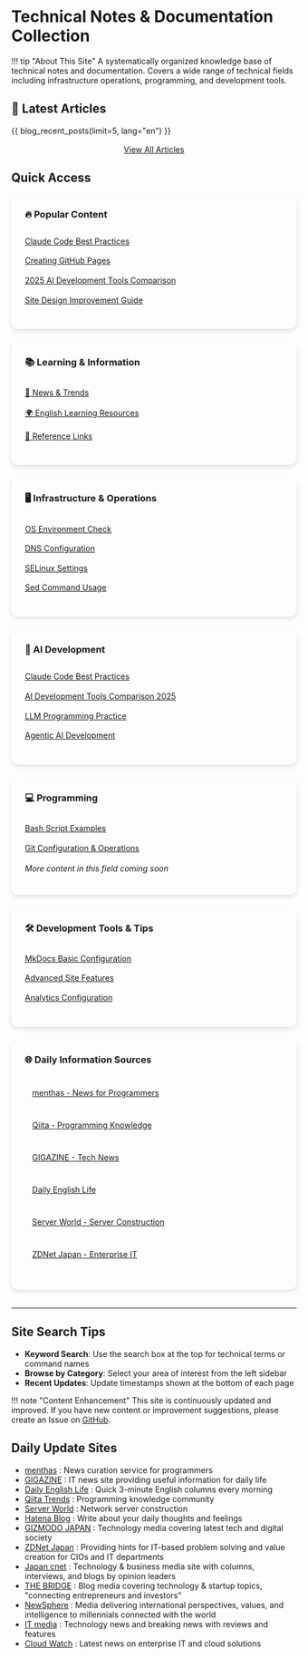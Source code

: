 # Technical Notes & Documentation Collection

<style>
/* 全体のレイアウト */
.homepage-grid {
  display: grid !important;
  grid-template-columns: repeat(auto-fit, minmax(300px, 1fr)) !important;
  gap: 1.5rem !important;
  margin-bottom: 2rem !important;
}

/* カードスタイル */
.homepage-card {
  background: var(--md-default-bg-color) !important;
  border: 1px solid var(--md-default-fg-color--light) !important;
  border-radius: 12px !important;
  padding: 1.5rem !important;
  box-shadow: 0 4px 8px rgba(0,0,0,0.1) !important;
  transition: transform 0.2s ease, box-shadow 0.2s ease !important;
}

.homepage-card:hover {
  transform: translateY(-2px) !important;
  box-shadow: 0 8px 16px rgba(0,0,0,0.15) !important;
}

.homepage-card h3 {
  margin-top: 0 !important;
  color: var(--md-primary-fg-color) !important;
  border-bottom: 2px solid var(--md-primary-fg-color) !important;
  padding-bottom: 0.5rem !important;
}

/* リストスタイルをリセット */
.homepage-card ul {
  list-style: none !important;
  padding: 0 !important;
  display: block !important;
}

.homepage-card li {
  margin: 0.5rem 0 !important;
  padding: 0.3rem 0 !important;
  border-bottom: 1px solid var(--md-default-fg-color--lightest) !important;
}

.homepage-card li:last-child {
  border-bottom: none !important;
}

/* 特別セクション */
.quick-access {
  background: linear-gradient(135deg, var(--md-primary-fg-color--light), var(--md-accent-fg-color--transparent)) !important;
  border: none !important;
  color: var(--md-default-fg-color) !important;
}

.quick-access h3 {
  color: var(--md-default-fg-color) !important;
  border-bottom-color: var(--md-default-fg-color--light) !important;
}

.quick-access a {
  color: var(--md-default-fg-color) !important;
  text-decoration: underline !important;
}

/* 外部リンクセクション */
.external-links {
  grid-column: 1 / -1 !important;
  background: var(--md-code-bg-color) !important;
}

.external-links ul {
  display: grid !important;
  grid-template-columns: repeat(auto-fit, minmax(250px, 1fr)) !important;
  gap: 0.5rem !important;
}

.external-links li {
  background: var(--md-default-bg-color) !important;
  border-radius: 6px !important;
  padding: 0.5rem 0.8rem !important;
  border: 1px solid var(--md-default-fg-color--lightest) !important;
}

/* レスポンシブ */
@media (max-width: 768px) {
  .homepage-grid {
    grid-template-columns: 1fr !important;
  }
  
  .external-links ul {
    grid-template-columns: 1fr !important;
  }
}
</style>

!!! tip "About This Site"
    A systematically organized knowledge base of technical notes and documentation. Covers a wide range of technical fields including infrastructure operations, programming, and development tools.

## 📝 Latest Articles

{{ blog_recent_posts(limit=5, lang="en") }}

<div style="text-align: center; margin: 1rem 0;">
  <a href="./blog/" class="md-button md-button--primary">View All Articles</a>
</div>

## Quick Access

<div class="homepage-grid">
  <div class="homepage-card quick-access">
    <h3>🔥 Popular Content</h3>
    <ul>
      <li><a href="./AI/claude-code-best-practices.en.md">Claude Code Best Practices</a></li>
      <li><a href="./MkDocs/mkdocsを使ったGitHubPages.en.md">Creating GitHub Pages</a></li>
      <li><a href="./AI/ai-development-tools.en.md">2025 AI Development Tools Comparison</a></li>
      <li><a href="./MkDocs/デザイン改善ガイド.en.md">Site Design Improvement Guide</a></li>
    </ul>
  </div>

  <div class="homepage-card">
    <h3>📚 Learning & Information</h3>
    <ul>
      <li><a href="./Info/気になったニュース.en.md">📰 News & Trends</a></li>
      <li><a href="./Info/英語.en.md">🌍 English Learning Resources</a></li>
      <li><a href="./Info/リンク集.en.md">🔗 Reference Links</a></li>
    </ul>
  </div>

  <div class="homepage-card">
    <h3>🖥️ Infrastructure & Operations</h3>
    <ul>
      <li><a href="./Infrastructure/OSコマンド/OSの確認.en.md">OS Environment Check</a></li>
      <li><a href="./Infrastructure/OSコマンド/DNS設定.en.md">DNS Configuration</a></li>
      <li><a href="./Infrastructure/OSコマンド/SELinux.en.md">SELinux Settings</a></li>
      <li><a href="./Infrastructure/OSコマンド/sedコマンドメモ.en.md">Sed Command Usage</a></li>
    </ul>
  </div>

  <div class="homepage-card">
    <h3>🤖 AI Development</h3>
    <ul>
      <li><a href="./AI/claude-code-best-practices.en.md">Claude Code Best Practices</a></li>
      <li><a href="./AI/ai-development-tools.en.md">AI Development Tools Comparison 2025</a></li>
      <li><a href="./AI/llm-programming-guide.en.md">LLM Programming Practice</a></li>
      <li><a href="./AI/agentic-ai-development.en.md">Agentic AI Development</a></li>
    </ul>
  </div>

  <div class="homepage-card">
    <h3>💻 Programming</h3>
    <ul>
      <li><a href="./Programming/Bash/sample.sh">Bash Script Examples</a></li>
      <li><a href="./Tips/git ignoreで特定ディレクトリを管理対象外にする.en.md">Git Configuration & Operations</a></li>
    </ul>
    <p><em>More content in this field coming soon</em></p>
  </div>

  <div class="homepage-card">
    <h3>🛠️ Development Tools & Tips</h3>
    <ul>
      <li><a href="./MkDocs/index.en.md">MkDocs Basic Configuration</a></li>
      <li><a href="./MkDocs/高度な設定.en.md">Advanced Site Features</a></li>
      <li><a href="./MkDocs/アナリティクス設定.en.md">Analytics Configuration</a></li>
    </ul>
  </div>

  <div class="homepage-card external-links">
    <h3>🌐 Daily Information Sources</h3>
    <ul>
      <li><a href="https://menthas.com/" target="_blank">menthas - News for Programmers</a></li>
      <li><a href="https://qiita.com/" target="_blank">Qiita - Programming Knowledge</a></li>
      <li><a href="https://gigazine.net/" target="_blank">GIGAZINE - Tech News</a></li>
      <li><a href="https://kiwi-english.net/list-of-articles" target="_blank">Daily English Life</a></li>
      <li><a href="https://www.server-world.info/" target="_blank">Server World - Server Construction</a></li>
      <li><a href="https://japan.zdnet.com/paper/" target="_blank">ZDNet Japan - Enterprise IT</a></li>
    </ul>
  </div>
</div>

---

## Site Search Tips

- **Keyword Search**: Use the search box at the top for technical terms or command names
- **Browse by Category**: Select your area of interest from the left sidebar
- **Recent Updates**: Update timestamps shown at the bottom of each page

!!! note "Content Enhancement"
    This site is continuously updated and improved. If you have new content or improvement suggestions, please create an Issue on [GitHub](https://github.com/aiedoc/note).

## Daily Update Sites

- [menthas](https://menthas.com/) : News curation service for programmers
- [GIGAZINE](http://gigazine.net/) : IT news site providing useful information for daily life
- [Daily English Life](https://kiwi-english.net/list-of-articles) : Quick 3-minute English columns every morning
- [Qiita Trends](https://qiita.com/) : Programming knowledge community
- [Server World](https://www.server-world.info/) : Network server construction
- [Hatena Blog](http://hatenablog.com/) : Write about your daily thoughts and feelings
- [GIZMODO JAPAN](https://www.gizmodo.jp/articles/) : Technology media covering latest tech and digital society
- [ZDNet Japan](https://japan.zdnet.com/paper/) : Providing hints for IT-based problem solving and value creation for CIOs and IT departments
- [Japan cnet](https://japan.cnet.com/archives/) : Technology & business media site with columns, interviews, and blogs by opinion leaders
- [THE BRIDGE](http://thebridge.jp/) : Blog media covering technology & startup topics, "connecting entrepreneurs and investors"
- [NewSphere](https://newsphere.jp/) : Media delivering international perspectives, values, and intelligence to millennials connected with the world
- [IT media](http://www.itmedia.co.jp/news/) : Technology news and breaking news with reviews and features
- [Cloud Watch](https://cloud.watch.impress.co.jp/) : Latest news on enterprise IT and cloud solutions